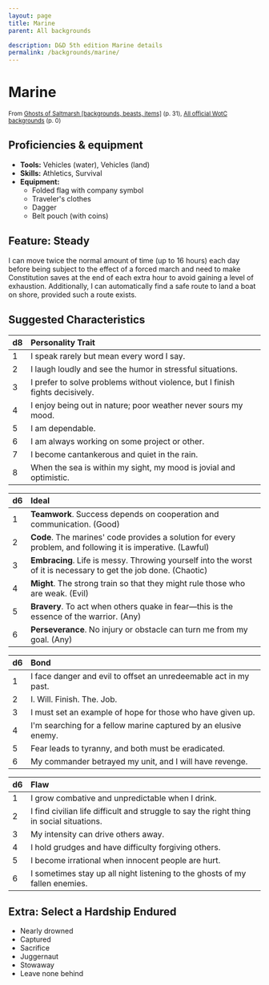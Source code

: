 ```yaml
---
layout: page
title: Marine
parent: All backgrounds

description: D&D 5th edition Marine details
permalink: /backgrounds/marine/
---
```

# Marine

<small>From <a target="_blank" href="https://dnd.wizards.com/products/tabletop-games/rpg-products/ghosts-saltmarsh">Ghosts of Saltmarsh [backgrounds, beasts, items]</a> (p. 31), <a target="_blank" href="https://flapkan.com/faq#What-is-the-source-All-official-WotC-backgrounds-and-how-does-it-work">All official WotC backgrounds</a> (p. 0)</small>


## Proficiencies & equipment

- **Tools:** Vehicles (water), Vehicles (land)
- **Skills:** Athletics, Survival
- **Equipment:** 
  - Folded flag with company symbol
  - Traveler's clothes
  - Dagger
  - Belt pouch (with coins)

## Feature: Steady


I can move twice the normal amount of time (up to 16 hours) each day before being subject to the effect of a forced march and need to make Constitution saves at the end of each extra hour to avoid gaining a level of exhaustion. Additionally, I can automatically find a safe route to land a boat on shore, provided such a route exists.

## Suggested Characteristics


| d8 | Personality Trait |
|:----------------------------|:------------------|
| 1 | I speak rarely but mean every word I say. |
| 2 | I laugh loudly and see the humor in stressful situations. |
| 3 | I prefer to solve problems without violence, but I finish fights decisively. |
| 4 | I enjoy being out in nature; poor weather never sours my mood. |
| 5 | I am dependable. |
| 6 | I am always working on some project or other. |
| 7 | I become cantankerous and quiet in the rain. |
| 8 | When the sea is within my sight, my mood is jovial and optimistic. |

| d6 | Ideal |
|:----------------------------|:------|
| 1 | **Teamwork**. Success depends on cooperation and communication. (Good) |
| 2 | **Code**. The marines' code provides a solution for every problem, and following it is imperative. (Lawful) |
| 3 | **Embracing**. Life is messy. Throwing yourself into the worst of it is necessary to get the job done. (Chaotic) |
| 4 | **Might**. The strong train so that they might rule those who are weak. (Evil) |
| 5 | **Bravery**. To act when others quake in fear—this is the essence of the warrior. (Any) |
| 6 | **Perseverance**. No injury or obstacle can turn me from my goal. (Any) |

| d6 | Bond |
|:----------------------------|:------------------|
| 1 | I face danger and evil to offset an unredeemable act in my past. |
| 2 | I. Will. Finish. The. Job. |
| 3 | I must set an example of hope for those who have given up. |
| 4 | I'm searching for a fellow marine captured by an elusive enemy. |
| 5 | Fear leads to tyranny, and both must be eradicated. |
| 6 | My commander betrayed my unit, and I will have revenge. |

| d6 | Flaw |
|:----------------------------|:------------------|
| 1 | I grow combative and unpredictable when I drink. |
| 2 | I find civilian life difficult and struggle to say the right thing in social situations. |
| 3 | My intensity can drive others away. |
| 4 | I hold grudges and have difficulty forgiving others. |
| 5 | I become irrational when innocent people are hurt. |
| 6 | I sometimes stay up all night listening to the ghosts of my fallen enemies. |

## Extra: Select a Hardship Endured


- Nearly drowned
- Captured
- Sacrifice
- Juggernaut
- Stowaway
- Leave none behind